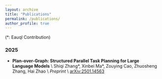 ```yaml
---
layout: archive
title: "Publications"
permalink: /publications/
author_profile: true
---
```


(*: Eauql Contribution)

### 2025

- **Plan-over-Graph: Structured Parallel Task Planning for Large Language Models** \\
  Shiqi Zhang\*, Xinbei Ma\*, Zouying Cao, Zhuosheng Zhang, Hai Zhao \\
  *Preprint* \\
  [arXiv:2501.14563](https://arxiv.org/abs/2501.14563)

